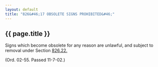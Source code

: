```yaml
---
layout: default 
title: "826&#46;17 OBSOLETE SIGNS PROHIBITED&#46;"
---
```


{{ page.title }}
----------------

Signs which become obsolete for any reason are unlawful, and subject to
removal under Section [826.22.](3bc43a61.html)

(Ord. 02-55. Passed 11-7-02.)
